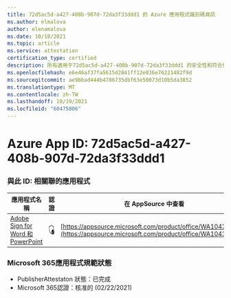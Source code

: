 ```yaml
---
title: 72d5ac5d-a427-408b-907d-72da3f33ddd1 的 Azure 應用程式識別碼資訊
ms.author: elmalova
author: elenamalova
ms.date: 10/18/2021
ms.topic: article
ms.service: attestation
certification_type: certified
description: 所有適用于72d5ac5d-a427-408b-907d-72da3f33ddd1 的安全性和符合性資訊資訊。
ms.openlocfilehash: e6e46af37fa5615d2841ff12e836e76221482f9d
ms.sourcegitcommit: ae9bbad444b4786735dbf63e50073d10b5da3852
ms.translationtype: MT
ms.contentlocale: zh-TW
ms.lasthandoff: 10/19/2021
ms.locfileid: "60475806"
---
```

# <a name="azure-app-id-72d5ac5d-a427-408b-907d-72da3f33ddd1"></a>Azure App ID: 72d5ac5d-a427-408b-907d-72da3f33ddd1


### <a name="apps-associated-with-this-id"></a>與此 ID: 相關聯的應用程式
| **應用程式名稱** | **認證** | **在 AppSource 中查看** |
|--------------|---------------|-----------------------|
| [Adobe Sign for Word 和 PowerPoint](https://docs.microsoft.com/microsoft-365-app-certification/forward/WA104381155) | <img alt="Certified application badge" src="../media/certified-badge.png" height="25" width="25" /> | [https://appsource.microsoft.com/product/office/WA104381155](https://appsource.microsoft.com/product/office/WA104381155) |

### <a name="microsoft-365-app-compliance-status"></a>Microsoft 365應用程式規範狀態
- PublisherAttestaton 狀態：已完成
- Microsoft 365認證：核准的 (02/22/2021) 
